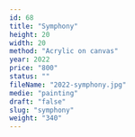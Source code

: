 ```yaml
---
id: 68
title: "Symphony"
height: 20
width: 20
method: "Acrylic on canvas"
year: 2022
price: "800"
status: ""
fileName: "2022-symphony.jpg"
medie: "painting"
draft: "false"
slug: "symphony"
weight: "340"
---
```

